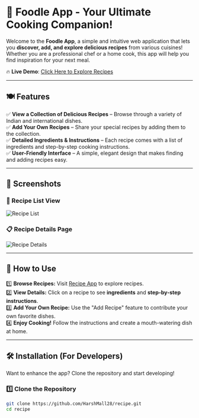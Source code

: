 # 🍛 Foodle App - Your Ultimate Cooking Companion!  

Welcome to the **Foodle App**, a simple and intuitive web application that lets you **discover, add, and explore delicious recipes** from various cuisines! Whether you are a professional chef or a home cook, this app will help you find inspiration for your next meal.  

🔥 **Live Demo**: [Click Here to Explore Recipes](https://harshmall28.github.io/recipe/)  

---

## 🍽️ Features  
✅ **View a Collection of Delicious Recipes** – Browse through a variety of Indian and international dishes.  
✅ **Add Your Own Recipes** – Share your special recipes by adding them to the collection.  
✅ **Detailed Ingredients & Instructions** – Each recipe comes with a list of ingredients and step-by-step cooking instructions.  
✅ **User-Friendly Interface** – A simple, elegant design that makes finding and adding recipes easy.   

---

## 📸 Screenshots  
### **👀 Recipe List View**  
![Recipe List](https://your-screenshot-url.com/recipe-list.png)  

### **📋 Recipe Details Page**  
![Recipe Details](https://your-screenshot-url.com/recipe-details.png)  

---

## 🚀 How to Use  
1️⃣ **Browse Recipes:** Visit [Recipe App](https://harshmall28.github.io/recipe/) to explore recipes.  
2️⃣ **View Details:** Click on a recipe to see **ingredients** and **step-by-step instructions**.  
3️⃣ **Add Your Own Recipe:** Use the "Add Recipe" feature to contribute your own favorite dishes.  
4️⃣ **Enjoy Cooking!** Follow the instructions and create a mouth-watering dish at home.  

---

## 🛠️ Installation (For Developers)  
Want to enhance the app? Clone the repository and start developing!  

### **1️⃣ Clone the Repository**  
```bash
git clone https://github.com/HarshMall28/recipe.git
cd recipe
